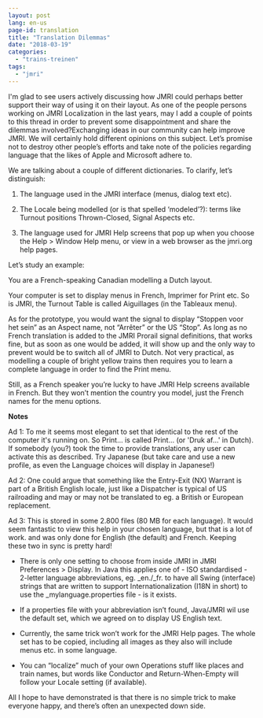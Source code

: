 ```yaml
---
layout: post
lang: en-us
page-id: translation
title: "Translation Dilemmas"
date: "2018-03-19"
categories: 
  - "trains-treinen"
tags: 
  - "jmri"
---
```


I'm glad to see users actively discussing how JMRI could perhaps better support their way of using it on their layout. As one of the people persons working on JMRI Localization in the last years, may I add a couple of points to this thread in order to prevent some disappointment and share the dilemmas involved?Exchanging ideas in our community can help improve JMRI. We will certainly hold different opinions on this subject. Let’s promise not to destroy other people’s efforts and take note of the policies regarding language that the likes of Apple and Microsoft adhere to. 

We are talking about a couple of different dictionaries. To clarify, let’s distinguish:

1. The language used in the JMRI interface (menus, dialog text etc).

2. The Locale being modelled (or is that spelled ‘modeled’?): terms like Turnout positions Thrown-Closed, Signal Aspects etc.

3. The language used for JMRI Help screens that pop up when you choose the Help > Window Help menu, or view in a web browser as the jmri.org help pages.

Let’s study an example:

You are a French-speaking Canadian modelling a Dutch layout.

Your computer is set to display menus in French, Imprimer for Print etc. So is JMRI, the Turnout Table is called Aiguillages (in the Tableaux menu).

As for the prototype, you would want the signal to display “Stoppen voor het sein” as an Aspect name, not “Arrêter” or the US “Stop”. As long as no French translation is added to the JMRI Prorail signal definitions, that works fine, but as soon as one would be added, it will show up and the only way to prevent would be to switch all of JMRI to Dutch. Not very practical, as modelling a couple of bright yellow trains then requires you to learn a complete language in order to find the Print menu.

Still, as a French speaker you’re lucky to have JMRI Help screens available in French. But they won’t mention the country you model, just the French names for the menu options.


**Notes**


Ad 1: To me it seems most elegant to set that identical to the rest of the computer it's running on. So Print... is called Print... (or 'Druk af...' in Dutch). If somebody (you?) took the time to provide translations, any user can activate this as described. Try Japanese (but take care and use a new profile, as even the Language choices will display in Japanese!)

Ad 2: One could argue that something like the Entry-Exit (NX) Warrant is part of a British English locale, just like a Dispatcher is typical of US railroading and may or may not be translated to eg. a British or European replacement.

Ad 3: This is stored in some 2.800 files (80 MB for each language). It would seem fantastic to view this help in your chosen language, but that is a lot of work. and was only done for English (the default) and French. Keeping these two in sync is pretty hard!

- There is only one setting to choose from inside JMRI in JMRI Preferences > Display. In Java this applies one of - ISO standardised - 2-letter language abbreviations, eg. \_en./\_fr. to have all Swing (interface) strings that are written to support Internationalization (I18N in short) to use the \_mylanguage.properties file - is it exists.

- If a properties file with your abbreviation isn’t found, Java/JMRI wil use the default set, which we agreed on to display US English text.

- Currently, the same trick won’t work for the JMRI Help pages. The whole set has to be copied, including all images as they also will include menus etc. in some language.

- You can “localize” much of your own Operations stuff like places and train names, but words like Conductor and Return-When-Empty will follow your Locale setting (if available).

All I hope to have demonstrated is that there is no simple trick to make everyone happy, and there’s often an unexpected down side.
